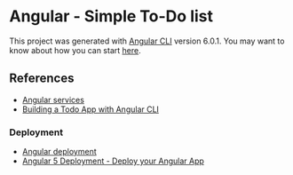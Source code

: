 # Angular - Simple To-Do list

This project was generated with [Angular CLI](https://github.com/angular/angular-cli) version 6.0.1. You may want to know about how you can start [here](ANGULAR.md).

## References
* [Angular services](https://angular.io/tutorial/toh-pt4)
* [Building a Todo App with Angular CLI](https://www.sitepoint.com/angular-2-tutorial/)


### Deployment
* [Angular deployment](https://angular.io/guide/deployment)
* [Angular 5 Deployment - Deploy your Angular App](https://coursetro.com/posts/code/112/Angular-5-Deployment---Deploy-your-Angular-App)